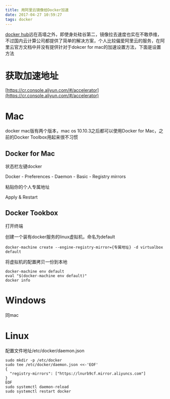 ```yaml
---
title: 用阿里云镜像给Docker加速
date: 2017-04-27 10:59:27
tags: docker
---
```


[docker hub](https://hub.docker.com)远在高墙之外，即使身处硅谷第二，镜像拉去速度也实在不敢恭维，不过国内云计算公司都提供了简单的解决方案，个人比较偏爱阿里云的服务，在阿里云官方文档中并没有提供针对于dokcer for mac的加速设置方法，下面是设置方法

# 获取加速地址

[https://cr.console.aliyun.com/#/accelerator](https://cr.console.aliyun.com/#/accelerator)

# Mac

docker mac版有两个版本，mac os 10.10.3之后都可以使用Docker for Mac，之前的Docker Toolbox用起来很不习惯

## Docker for Mac

状态栏左键docker

Docker - Preferences - Daemon - Basic - Registry mirrors

粘贴你的个人专属地址

Apply & Restart

## Docker Tookbox

打开终端

创建一个装有docker服务的linux虚拟机，命名为default
```
docker-machine create --engine-registry-mirror={专属地址} -d virtualbox default
```
将虚拟机的配置拷贝一份到本地
```
docker-machine env default
eval "$(docker-machine env default)"
docker info
```

# Windows

同mac

# Linux

配置文件地址/etc/docker/daemon.json

```
sudo mkdir -p /etc/docker
sudo tee /etc/docker/daemon.json <<-'EOF'
{
  "registry-mirrors": ["https://lnurb9cf.mirror.aliyuncs.com"]
}
EOF
sudo systemctl daemon-reload
sudo systemctl restart docker
```
